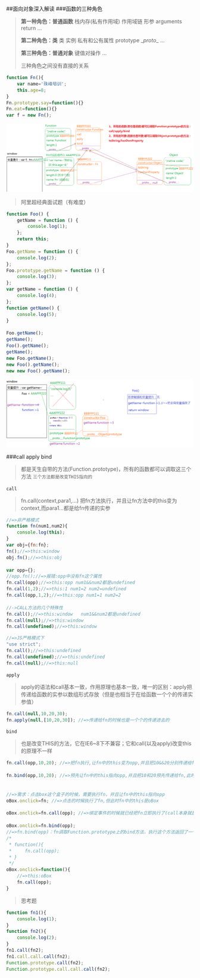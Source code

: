 ##面向对象深入解读
###函数的三种角色
> **第一种角色：普通函数**
> 栈内存(私有作用域)
> 作用域链
> 形参
> arguments
> return
> ...
> 
> **第二种角色：类**
> 类
> 实例
> 私有和公有属性
> prototype
> \__proto__
> ...
> 
> **第三种角色：普通对象**
> 键值对操作
> ... 
>  
> 三种角色之间没有直接的关系
```javascript
function Fn(){
	var name='珠峰培训';
	this.age=8;
}
Fn.prototype.say=function(){}
Fn.eat=function(){}
var f = new Fn();
```
![Alt text](./1509524706835.png)

> 阿里超经典面试题（有难度）
```javascript
function Foo() {
    getName = function () {
        console.log(1);
    };
    return this;
}
Foo.getName = function () {
    console.log(2);
};
Foo.prototype.getName = function () {
    console.log(3);
};
var getName = function () {
    console.log(4);
};
function getName() {
    console.log(5);
}

Foo.getName();
getName();
Foo().getName();
getName();
new Foo.getName();
new Foo().getName();
new new Foo().getName();
```
![Alt text](./1509528962102.png)

###call  apply bind
> 都是天生自带的方法(Function.prototype)，所有的函数都可以调取这三个方法
> `三个方法都是改变THIS指向的`

`call`
> fn.call(context,para1,...)
> 把fn方法执行，并且让fn方法中的this变为context,而para1...都是给fn传递的实参
```javascript
//=>非严格模式
function fn(num1,num2){
	console.log(this);
}
var obj={fn:fn};
fn();//=>this:window
obj.fn();//=>this:obj

var opp={};
//opp.fn();//=>报错:opp中没有fn这个属性
fn.call(opp);//=>this:opp num1&&num2都是undefined
fn.call(1,2);//=>this:1 num1=2 num2=undefined
fn.call(opp,1,2);//=>this:opp num1=1 num2=2

//->CALL方法的几个特殊性
fn.call();//=>this:window   num1&&num2都是undefined
fn.call(null);//=>this:window
fn.call(undefined);//=>this:window
```

```javascript
//=>JS严格模式下
"use strict";
fn.call();//=>this:undefined
fn.call(undefined);//=>this:undefined
fn.call(null);//=>this:null
```

`apply`
> apply的语法和call基本一致，作用原理也基本一致，唯一的区别：apply把传递给函数的实参以数组形式存放（但是也相当于在给函数一个个的传递实参值）
```javascript
fn.call(null,10,20,30);
fn.apply(null,[10,20,30]); //=>传递给fn的时候也是一个个的传递进去的
```

`bind`
> 也是改变THIS的方法，它在IE6~8下不兼容；它和call(以及apply)改变this的原理不一样
```javascript
fn.call(opp,10,20); //=>把fn执行,让fn中的this变为opp,并且把10&&20分别传递给fn

fn.bind(opp,10,20); //=>预先让fn中的this指向opp,并且把10和20预先传递给fn,此时的fn没有被执行(只有当执行的时候this和实参才会起到应有的作用)


//=>需求：点击box这个盒子的时候，需要执行fn，并且让fn中的this指向opp
oBox.onclick=fn; //=>点击的时候执行了fn,但此时fn中的this是oBox

oBox.onclick=fn.call(opp); //=>绑定事件的时候就已经把fn立即执行了(call本身就是立即执行函数),然后把fn执行的返回值绑定给事件

oBox.onclick=fn.bind(opp);
//=>fn.bind(opp)：fn调取Function.prototype上的bind方法，执行这个方法返回了一个匿名函数
/*
 * function(){
 *     fn.call(opp);
 * }
 */
oBox.onclick=function(){
	//=>this:oBox
	fn.call(opp);
}
```

> 思考题
```javascript
function fn1(){
	console.log(1);
}
function fn2(){
	console.log(2);
}
fn1.call(fn2);
fn1.call.call.call(fn2);
Function.prototype.call(fn2);
Function.prototype.call.call.call(fn2);
```

